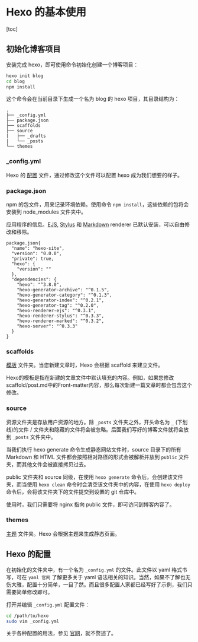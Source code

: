 # Hexo 的基本使用

[toc]

## 初始化博客项目

安装完成 hexo，即可使用命令初始化创建一个博客项目：

```bash
hexo init blog
cd blog
npm install
```

这个命令会在当前目录下生成一个名为 blog 的 hexo 项目，其目录结构为：

```
.
├── _config.yml
├── package.json
├── scaffolds
├── source
|   ├── _drafts
|   └── _posts
└── themes
```

### \_config.yml

Hexo 的 [配置](https://hexo.io/zh-cn/docs/configuration) 文件，通过修改这个文件可以配置 hexo 成为我们想要的样子。

### package.json

npm 的包文件，用来记录环境依赖。使用命令 `npm install`，这些依赖的包将会安装到 node_modules 文件夹中。

应用程序的信息。[EJS](https://ejs.co/), [Stylus](http://learnboost.github.io/stylus/) 和 [Markdown](http://daringfireball.net/projects/markdown/) renderer 已默认安装，可以自由修改和移除。

```
package.json{
  "name": "hexo-site",
  "version": "0.0.0",
  "private": true,
  "hexo": {
    "version": ""
  },
  "dependencies": {
    "hexo": "^3.8.0",
    "hexo-generator-archive": "^0.1.5",
    "hexo-generator-category": "^0.1.3",
    "hexo-generator-index": "^0.2.1",
    "hexo-generator-tag": "^0.2.0",
    "hexo-renderer-ejs": "^0.3.1",
    "hexo-renderer-stylus": "^0.3.3",
    "hexo-renderer-marked": "^0.3.2",
    "hexo-server": "^0.3.3"
  }
}
```

### scaffolds

[模版](https://hexo.io/zh-cn/docs/writing) 文件夹。当您新建文章时，Hexo 会根据 scaffold 来建立文件。

Hexo的模板是指在新建的文章文件中默认填充的内容。例如，如果您修改scaffold/post.md中的Front-matter内容，那么每次新建一篇文章时都会包含这个修改。

### source

资源文件夹是存放用户资源的地方。除 `_posts` 文件夹之外，开头命名为 `_` (下划线)的文件 / 文件夹和隐藏的文件将会被忽略。后面我们写好的博客文件就将会放到 `_posts` 文件夹中。

当我们执行 hexo generate 命令生成静态网站文件时，source 目录下的所有 Markdown 和 HTML 文件都会按照相对路径的形式会被解析并放到 `public` 文件夹，而其他文件会被直接拷贝过去。

public 文件夹和 source 同级，在使用 `hexo generate` 命令后，会创建该文件夹，而当使用 `hexo clean` 命令时会清空该文件夹中的内容，在使用 `hexo deploy` 命令后，会将该文件夹下的文件提交到设置的 git 仓库中。

使用时，我们只需要将 nginx 指向 public 文件，即可访问到博客内容了。

### themes

[主题](https://hexo.io/zh-cn/docs/themes) 文件夹。Hexo 会根据主题来生成静态页面。

## Hexo 的配置

在初始化的文件夹中，有一个名为 `_config.yml` 的文件。此文件以 yaml 格式书写，可在 `yaml 官网` 了解更多关于 yaml 语法相关的知识。当然，如果不了解也无伤大雅，配置十分简单，一目了然。而且很多配置人家都已经写好了示例，我们只需要简单修改即可。

打开并编辑 `_config.yml` 配置文件：

```bash
cd /path/to/hexo
sudo vim _config.yml
```

关于各种配置的用法，参见 [官网](https://hexo.io/zh-cn/docs/configuration)，就不赘述了。